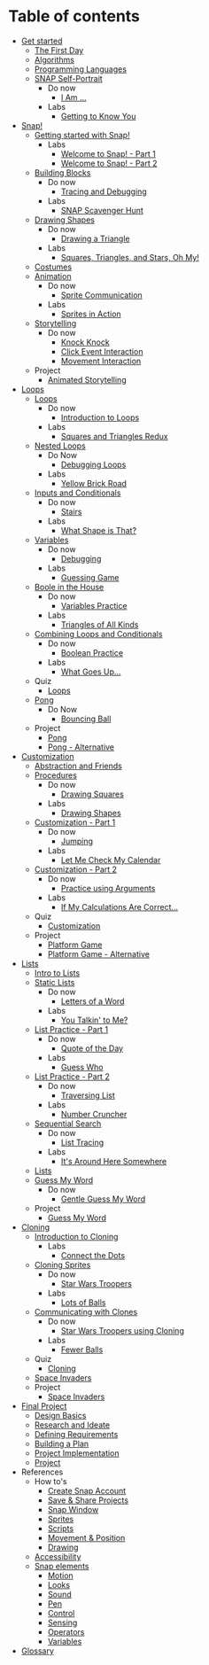 # Table of contents

* [Get started](get_started_with_computer_science/README.md)
  * [The First Day](get_started_with_computer_science/lesson_the_first_day.md)
  * [Algorithms](get_started_with_computer_science/lesson_algorithms.md)
  * [Programming Languages](get_started_with_computer_science/lesson_programming_languages.md)
  * [SNAP Self-Portrait](get_started_with_computer_science/lesson_snap_self_portrait.md)
    * Do now
      * [I Am ...](get_started_with_computer_science/donow_i_am.md)
    * Labs
      * [Getting to Know You](get_started_with_computer_science/lab_getting_to_know_you.md)
* [Snap!](snap/README.md)
  * [Getting started with Snap!](snap/lesson_getting_started_with_snap.md)
    * Labs
      * [Welcome to Snap! - Part 1](snap/lab_welcome_to_snap_part_1.md)
      * [Welcome to Snap! - Part 2](snap/lab_welcome_to_snap_part_2.md)
  * [Building Blocks](snap/lesson_building_blocks.md)
    * Do now
      * [Tracing and Debugging](snap/donow_tracing_and_debugging.md)
    * Labs
      * [SNAP Scavenger Hunt](snap/lab_snap_scavenger_hunt.md)
  * [Drawing Shapes](snap/lesson_drawing_shapes.md)
    * Do now
      * [Drawing a Triangle](snap/donow_drawing_a_triangle.md)
    * Labs
      * [Squares, Triangles, and Stars, Oh My!](snap/lab_squares_triangles_and_stars_oh_my.md)
  * [Costumes](snap/lesson_costumes.md)
  * [Animation](snap/lesson_animation.md)
    * Do now
      * [Sprite Communication](snap/donow_sprite_communication.md)
    * Labs
      * [Sprites in Action](snap/lab_sprites_in_action.md)
  * [Storytelling](snap/lesson_storytelling.md)
    * Do now
      * [Knock Knock](snap/donow_knock_knock.md)
      * [Click Event Interaction](snap/donow_click_event_interaction.md)
      * [Movement Interaction](snap/donow_movement_interaction.md)
  * Project
    * [Animated Storytelling](snap/project_animated_storytelling.md)
* [Loops](loops/README.md)
  * [Loops](loops/lesson_loops.md)
    * Do now
      * [Introduction to Loops](loops/donow_introduction_to_loops.md)
    * Labs
      * [Squares and Triangles Redux](loops/lab_squares_and_triangles_redux.md)
  * [Nested Loops](loops/lesson_nested_loops.md)
    * Do Now
      * [Debugging Loops](loops/donow_debugging_loops.md)
    * Labs
      * [Yellow Brick Road](loops/lab_yellow_brick_road.md)
  * [Inputs and Conditionals](loops/lesson_input_and_conditionals.md)
    * Do now
      * [Stairs](loops/donow_stairs.md)
    * Labs
      * [What Shape is That?](loops/lab_what_shape_is_that.md)
  * [Variables](loops/lesson_variables.md)
    * Do now
      * [Debugging](loops/donow_debugging.md)
    * Labs
      * [Guessing Game](loops/lab_guessing_game.md)
  * [Boole in the House](loops/lesson_boole_in_the_house.md)
    * Do now
      * [Variables Practice](loops/donow_variables_practice.md)
    * Labs
      * [Triangles of All Kinds](loops/lab_triangles_of_all_kinds.md)
  * [Combining Loops and Conditionals](loops/lesson_combining_loops_and_conditionals.md)
    * Do now
      * [Boolean Practice](loops/donow_boolean_pratice.md)
    * Labs
      * [What Goes Up...](loops/lab_what_goes_up.md)
  * Quiz
    * [Loops](loops/quiz.md)
  * [Pong](loops/lesson_pong.md)
    * Do Now
      * [Bouncing Ball](loops/donow_bouncing_ball.md)
  * Project
    * [Pong](loops/project_pong.md)
    * [Pong - Alternative](loops/project_pong_alternative.md)
* [Customization](customization/README.md)
  * [Abstraction and Friends](customization/lesson_abstractions_and_friends.md)
  * [Procedures](customization/lesson_procedures.md)
    * Do now
      * [Drawing Squares](customization/donow_drawing_squares.md)
    * Labs
      * [Drawing Shapes ](customization/lab_drawing_shapes.md)
  * [Customization - Part 1](customization/lesson_customization_part_1.md)
    * Do now
      * [Jumping](customization/donow_jumping.md)
    * Labs
      * [Let Me Check My Calendar](customization/lab_let_me_check_my_calendar.md)
  * [Customization - Part 2](customization/lesson_customization_part_2.md)
    * Do now
      * [Practice using Arguments](customization/donow_practice_using_arguments.md)
    * Labs
      * [If My Calculations Are Correct...](customization/lab_if_my_calculations_are_correct.md)
  * Quiz
    * [Customization](customization/quiz.md)
  * Project
    * [Platform Game](customization/project_platform_game.md)
    * [Platform Game - Alternative](customization/project_platform_game_alternative.md)
* [Lists](lists/README.md)
  * [Intro to Lists](lists/lesson_intro_to_lists.md)
  * [Static Lists](lists/lesson_static_lists.md)
    * Do now
      * [Letters of a Word](lists/donow_letters_of_a_word.md)
    * Labs
      * [You Talkin' to Me?](lists/lab_you_talkin_to_me.md)
  * [List Practice - Part 1](lists/lesson_list_practice_part_1.md)
    * Do now
      * [Quote of the Day](lists/donow_quote_of_the_day.md)
    * Labs
      * [Guess Who](lists/lab_guess_who.md)
  * [List Practice - Part 2](lists/lesson_list_practice_part_2.md)
    * Do now
      * [Traversing List ](lists/donow_traversing_list.md)
    * Labs
      * [Number Cruncher](lists/lab_number_cruncher.md)
  * [Sequential Search](lists/lesson_sequential_search.md)
    * Do now
      * [List Tracing ](lists/donow_list_tracing.md)
    * Labs
      * [It's Around Here Somewhere](lists/lab_its_around_here_somewhere.md)
  * [Lists](lists/quiz.md)
  * [Guess My Word](lists/lesson_guess_my_word.md)
    * Do now
      * [Gentle Guess My Word](lists/donow_gentle_guess_my_word.md)
  * Project
    * [Guess My Word](lists/project_guess_my_word.md)
* [Cloning](cloning/README.md)
  * [Introduction to Cloning](cloning/lesson_introduction_to_cloning.md)
    * Labs
      * [Connect the Dots](cloning/lab_connect_the_dots.md)
  * [Cloning Sprites](cloning/lesson_cloning_sprites.md)
    * Do now
      * [Star Wars Troopers](cloning/donow_star_wars_troopers.md)
    * Labs
      * [Lots of Balls](cloning/lab_lots_of_balls.md)
  * [Communicating with Clones](cloning/lesson_communicating_with_clones.md)
    * Do now
      * [Star Wars Troopers using Cloning](cloning/donow_star_wars_troopers_using_cloning.md)
    * Labs
      * [Fewer Balls](cloning/lab_fewer_balls.md)
  * Quiz
    * [Cloning](cloning/quiz.md)
  * [Space Invaders](cloning/lesson_space_invaders.md)
  * Project
    * [Space Invaders](cloning/project_space_invaders.md)
* [Final Project](final_project/README.md)
  * [Design Basics](final_project/lesson_design_basics.md)
  * [Research and Ideate](final_project/lesson_research_and_ideate.md)
  * [Defining Requirements](final_project/lesson_defining_requirements.md)
  * [Building a Plan](final_project/lesson_building_a_plan.md)
  * [Project Implementation](final_project/lesson_project_implementation.md)
  * [Project](final_project/project.md)
* References
  * How to's
    * [Create Snap Account](references/how-to/create-account.md)
    * [Save & Share Projects](references/how-to/save-and-share-projects.md)
    * [Snap Window](references/how-to/window.md)
    * [Sprites](references/how-to/sprites.md)
    * [Scripts](references/how-to/scripts.md)
    * [Movement & Position](references/how-to/movement-and-position.md)
    * [Drawing](references/how-to/drawing.md)
  * [Accessibility](references/accessibility/README.md)
  * [Snap elements](references/snap-elements/README.md)
    * [Motion](references/snap-elements/motion.md)
    * [Looks](references/snap-elements/looks.md)
    * [Sound](references/snap-elements/sound.md)
    * [Pen](references/snap-elements/pen.md)
    * [Control](references/snap-elements/control.md)
    * [Sensing](references/snap-elements/sensing.md)
    * [Operators](references/snap-elements/operators.md)
    * [Variables](references/snap-elements/variables.md)
* [Glossary](glossary.md)